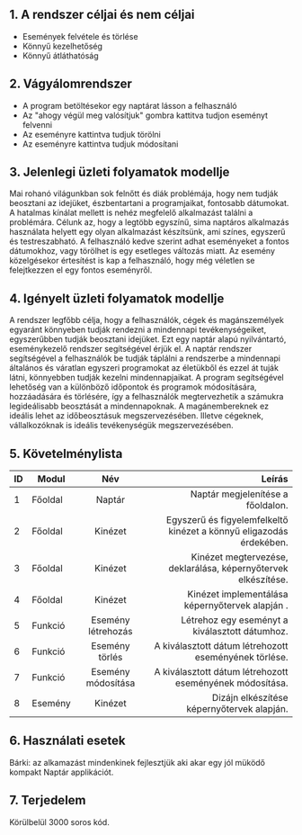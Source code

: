## 1. A rendszer céljai és nem céljai
 - Események felvétele és törlése 
 - Könnyű kezelhetőség
 - Könnyű átláthatóság

## 2. Vágyálomrendszer
- A program betöltésekor egy naptárat lásson a felhasználó 
- Az "ahogy végül meg valósítjuk" gombra kattitva tudjon eseményt felvenni
- Az eseményre kattintva tudjuk törölni 
- Az eseményre kattintva tudjuk módosítani


## 3.  Jelenlegi üzleti folyamatok modellje

Mai rohanó világunkban sok felnőtt és diák problémája, hogy nem tudják beosztani az idejüket, észbentartani a programjaikat, fontosabb dátumokat. A hatalmas kínálat mellett is nehéz megfelelő alkalmazást találni a problémára. Célunk az, hogy a legtöbb egyszínű, sima naptáros alkalmazás használata helyett egy olyan alkalmazást készítsünk, ami színes, egyszerű és testreszabható. A felhasználó kedve szerint adhat eseményeket a fontos dátumokhoz, vagy törölhet is egy esetleges változás miatt. Az esemény közelgésekor értesítést is kap a felhasználó, hogy még véletlen se felejtkezzen el egy fontos eseményről.

## 4. Igényelt üzleti folyamatok modellje
A rendszer legfőbb célja, hogy a felhasználók, cégek és magánszemélyek egyaránt könnyeben tudják rendezni a mindennapi tevékenységeiket, egyszerűbben tudják beosztani idejüket. Ezt egy naptár alapú nyilvántartó, eseménykezelő rendszer segítségével érjük el. A naptár rendszer segítségével a felhasználók be tudják táplálni a rendszerbe a mindennapi általános és váratlan egyszeri programokat az életükből és ezzel át tuják látni, könnyebben tudják kezelni mindennapjaikat. A program segítségével lehetőség van a különböző időpontok és programok módosítására, hozzáadására és törlésére, így a felhasználók megtervezhetik a számukra legideálisabb beosztását a mindennapoknak. A magánembereknek ez ideális lehet az időbeosztásuk megszervezésében. Illetve cégeknek, vállalkozóknak is ideális tevékenységük megszervezésében.

## 5. Követelménylista
|ID |   Modul    |        Név         |    Leírás                                                                     |
|---|------------|:-----------------: |------------------------------------------------------------------------------:|										     
|1  |  Főoldal   |  Naptár   | Naptár megjelenítése a főoldalon.             |
|2  |  Főoldal   |  Kinézet           | Egyszerű és figyelemfelkeltő kinézet a könnyű eligazodás érdekében.|
|3  |  Főoldal   |  Kinézet           | Kinézet megtervezése, deklarálása, képernyőtervek elkészítése.                 |
|4  |  Főoldal   |  Kinézet           | Kinézet implementálása képernyőtervek alapján .                                |
|5  |  Funkció  |  Esemény létrehozás           | Létrehoz egy eseményt a kiválasztott dátumhoz.                     |
|6  |  Funkció  |  Esemény törlés            | A kiválasztott dátum létrehozott eseményének törlése.                         |
|7  |  Funkció  |  Esemény módosítása            | A kiválasztott dátum létrehozott eseményének módosítása.          |
|8  |  Esemény  |  Kinézet            | Dizájn elkészítése képernyőtervek alapján.                                    |

## 6. Használati esetek
Bárki: az alkamazást mindenkinek fejlesztjük aki akar egy jól müködő kompakt Naptár applikációt.

## 7. Terjedelem
Körülbelül 3000 soros kód.
